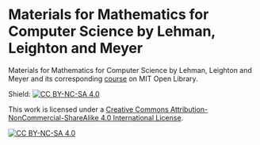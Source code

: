 # Materials for Mathematics for Computer Science by Lehman, Leighton and Meyer
Materials for Mathematics for Computer Science by Lehman, Leighton and Meyer and its corresponding [course](https://openlearninglibrary.mit.edu/courses/course-v1:OCW+6.042J+2T2019/about) on MIT Open Library.

Shield: [![CC BY-NC-SA 4.0][cc-by-nc-sa-shield]][cc-by-nc-sa]

This work is licensed under a
[Creative Commons Attribution-NonCommercial-ShareAlike 4.0 International License][cc-by-nc-sa].

[![CC BY-NC-SA 4.0][cc-by-nc-sa-image]][cc-by-nc-sa]

[cc-by-nc-sa]: https://ocw.mit.edu/pages/privacy-and-terms-of-use/#cc
[cc-by-nc-sa-image]: https://licensebuttons.net/l/by-nc-sa/4.0/88x31.png
[cc-by-nc-sa-shield]: https://img.shields.io/badge/License-CC%20BY--NC--SA%204.0-lightgrey.svg